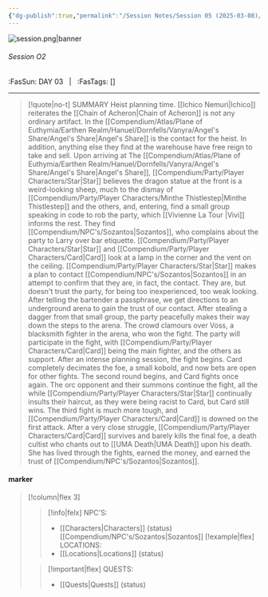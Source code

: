 ```yaml
---
{"dg-publish":true,"permalink":"/Session Notes/Session 05 (2025-03-08)/"}
---
```



![session.png|banner](/img/user/Assets/Images/session.png)
###### Session O2
<span class="sub2">:FasSun: DAY 03 &nbsp; | &nbsp; :FasTags: []</span>
___

> [!quote|no-t] SUMMARY
>Heist planning time. [[Ichico Nemuri\|Ichico]] reiterates the [[Chain of Acheron\|Chain of Acheron]] is not any ordinary artifact. In the [[Compendium/Atlas/Plane of Euthymia/Earthen Realm/Hanuel/Dornfells/Vanyra/Angel's Share/Angel's Share\|Angel's Share]] is the contact for the heist. In addition, anything else they find at the warehouse have free reign to take and sell.
>Upon arriving at The [[Compendium/Atlas/Plane of Euthymia/Earthen Realm/Hanuel/Dornfells/Vanyra/Angel's Share/Angel's Share\|Angel's Share]], [[Compendium/Party/Player Characters/Star\|Star]] believes the dragon statue at the front is a weird-looking sheep, much to the dismay of [[Compendium/Party/Player Characters/Minthe Thistlestep\|Minthe Thistlestep]] and the others, and, entering, find a small group speaking in code to rob the party, which [[Vivienne La Tour \|Vivi]] informs the rest. They find [[Compendium/NPC's/Sozantos\|Sozantos]], who complains about the party to Larry over bar etiquette. [[Compendium/Party/Player Characters/Star\|Star]] and [[Compendium/Party/Player Characters/Card\|Card]] look at a lamp in the corner and the vent on the ceiling.
>[[Compendium/Party/Player Characters/Star\|Star]] makes a plan to contact [[Compendium/NPC's/Sozantos\|Sozantos]] in an attempt to confirm that they are, in fact, the contact. They are, but doesn't trust the party, for being too inexperienced, too weak looking. After telling the bartender a passphrase, we get directions to an underground arena to gain the trust of our contact. After stealing a dagger from that small group, the party peacefully makes their way down the steps to the arena.
>The crowd clamours over Voss, a blacksmith fighter in the arena, who won the fight. The party will participate in the fight, with [[Compendium/Party/Player Characters/Card\|Card]] being the main fighter, and the others as support. After an intense planning session, the fight begins. Card completely decimates the foe, a small kobold, and now bets are open for other fights. The second round begins, and Card fights once again. The orc opponent and their summons continue the fight, all the while [[Compendium/Party/Player Characters/Star\|Star]] continually insults their haircut, as they were being racist to Card, but Card still wins.
>The third fight is much more tough, and [[Compendium/Party/Player Characters/Card\|Card]] is downed on the first attack. After a very close struggle, [[Compendium/Party/Player Characters/Card\|Card]] survives and barely kills the final foe, a death cultist who chants out to [[UMA Death\|UMA Death]] upon his death.  She has lived through the fights, earned the money, and earned the trust of [[Compendium/NPC's/Sozantos\|Sozantos]].


#### marker
> [!column|flex 3]
>> [!info|felx] NPC'S:
>> - [[Characters\|Characters]] (status)
> [[Compendium/NPC's/Sozantos\|Sozantos]]
>> [!example|flex] LOCATIONS:
>> - [[Locations\|Locations]] (status)
>
>> [!important|flex] QUESTS:
>> - [[Quests\|Quests]] (status)
